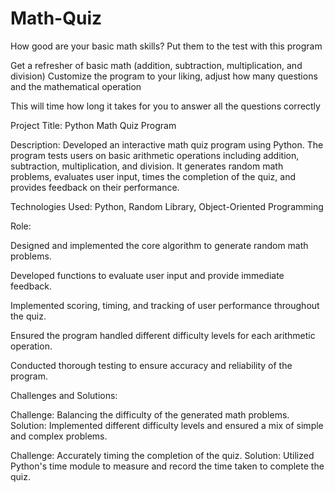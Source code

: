 # Math-Quiz
How good are your basic math skills? Put them to the test with this program

Get a refresher of basic math (addition, subtraction, multiplication, and division)
Customize the program to your liking, adjust how many questions and the mathematical operation

This will time how long it takes for you to answer all the questions correctly

Project Title: Python Math Quiz Program

Description: Developed an interactive math quiz program using Python. The program tests users on basic arithmetic operations including addition, subtraction, multiplication, and division. It generates random math problems, evaluates user input, times the completion of the quiz, and provides feedback on their performance.

Technologies Used: Python, Random Library, Object-Oriented Programming

Role:

Designed and implemented the core algorithm to generate random math problems.

Developed functions to evaluate user input and provide immediate feedback.

Implemented scoring, timing, and tracking of user performance throughout the quiz.

Ensured the program handled different difficulty levels for each arithmetic operation.

Conducted thorough testing to ensure accuracy and reliability of the program.

Challenges and Solutions:

Challenge: Balancing the difficulty of the generated math problems. 
Solution: Implemented different difficulty levels and ensured a mix of simple and complex problems.

Challenge: Accurately timing the completion of the quiz. 
Solution: Utilized Python's time module to measure and record the time taken to complete the quiz.
